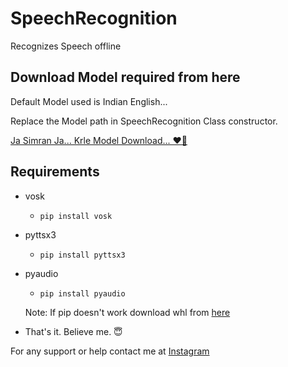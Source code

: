 # SpeechRecognition
Recognizes Speech offline

## Download Model required from here
Default Model used is Indian English...

Replace the Model path in SpeechRecognition Class constructor.

[Ja Simran Ja... Krle Model Download... ❤️💞](https://alphacephei.com/vosk/models)

## Requirements
- vosk
  - ``pip install vosk``
  
- pyttsx3
  - ``pip install pyttsx3``
  
- pyaudio
  - ``pip install pyaudio``

  Note: If pip doesn't work download whl from [here](https://www.lfd.uci.edu/~gohlke/pythonlibs/#pyaudio)
  
- That's it. Believe me. 😇

For any support or help contact me at [Instagram](https://www.instagram.com/techicious_)
